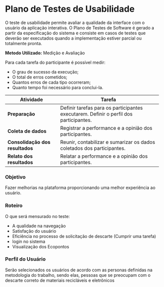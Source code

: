 # Plano de Testes de Usabilidade

O teste de usabilidade permite avaliar a qualidade da interface com o usuário da aplicação interativa. O Plano de Testes de Software é gerado a partir da especificação do sistema e consiste em casos de testes que deverão ser executados quando a implementação estiver parcial ou totalmente pronta.

**Metodo Utilizado:** Medição e Avaliação

Para cada tarefa do participante é possível medir:

-	O grau de sucesso da execução;
-	O total de erros cometidos;
-	Quantos erros de cada tipo ocorreram;
-	Quanto tempo foi necessário para conclui-la.

| **Atividade** | **Tarefa** |
|--------------------|----------------------------------------------------|
| **Preparação** | Definir tarefas para os participantes executarem. Definir o perfil dos participantes. |
| **Coleta de dados** | Registrar a performance e a opinião dos participantes. |
| **Consolidação dos resultados** | Reunir, contabilizar e sumarizar os dados coletados dos participantes. |
| **Relato dos resultados** | Relatar a performance e a opinião dos participantes. |


### __Objetivo__
Fazer melhorias na plataforma proporcionando uma melhor experiência ao usuário.

### __Roteiro__ 
O que será mensurado no teste:
* A qualidade na navegação
* Satisfação do usuário
* Eficiência no processo de solicitação de descarte (Cumprir uma tarefa)
* login no sistema
* Visualização dos Ecopontos

### __Perfil do Usuário__
Serão selecionados os usuários de acordo com as personas definidas na metodologia do trabalho, sendo elas, pessoas que se preocupam com o descarte correto de materiais recicláveis e eletrônicos
